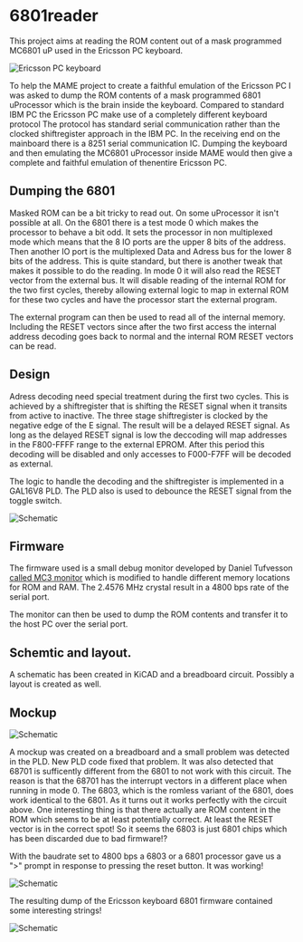 # 6801reader
This project aims at reading the ROM content out of a mask programmed MC6801 uP used in the Ericsson PC keyboard.

![Ericsson PC keyboard](https://i.imgur.com/ak3YRvul.png)

To help the MAME project to create a faithful emulation of the Ericsson PC I was asked to dump the ROM contents of a mask programmed 
6801 uProcessor which is the brain inside the keyboard. Compared to standard IBM PC the Ericsson PC make use of a completely different keyboard protocol
The protocol has standard serial communication rather than the clocked shiftregister approach in the IBM PC. In the receiving end on the mainboard there is a 8251 
serial communication IC. Dumping the keyboard and then emulating the MC6801 uProcessor inside MAME would then give a complete and faithful emulation of 
thenentire Ericsson PC.

## Dumping the 6801
Masked ROM can be a bit tricky to read out. On some uProcessor it isn't possible at all. On the 6801 there is a test mode 0 which 
makes the processor to behave a bit odd. It sets  the processor in non multiplexed mode which means that the 8 IO ports are the upper 8 bits of the address.
Then another IO port is the multiplexed Data and Adress bus for the lower 8 bits of the address. This is quite standard, but there
is another tweak that makes it possible to do the reading. In mode 0 it will also read the RESET vector from the external bus. It will disable reading
of the internal ROM for the two first cycles, thereby allowing external logic to map in external ROM for these two cycles and have the 
processor start the external program.

The external program can then be used to read all of the internal memory. Including the RESET vectors since after the two first access the internal address decoding goes back to
normal and the internal ROM RESET vectors can be read.

## Design

Adress decoding need special treatment during the first two cycles. This is achieved by a shiftregister that is shifting the RESET
signal when it transits from active to inactive. The three stage shiftregister is clocked by the negative edge of the E signal.
The result will be a delayed RESET signal. As long as the delayed RESET signal is low the deccoding will map addresses in the F800-FFFF range to
the external EPROM. After this period this decoding will be disabled and only accesses to F000-F7FF will be decoded as external.

The logic to handle the decoding and the shiftregister is implemented in a GAL16V8 PLD. The PLD also is used to debounce the RESET 
signal from the toggle switch.

![Schematic](https://i.imgur.com/hHou4n7.jpg)

## Firmware

The firmware used is a small debug monitor developed by Daniel Tufvesson [called MC3 monitor](http://www.waveguide.se/?article=mc3-monitor-13) which is modified 
to handle different memory locations for ROM and RAM. The 2.4576 MHz crystal result in a 4800 bps rate of the serial port.

The monitor can then be used to dump the ROM contents and transfer it to the host PC over the serial port.

## Schemtic and layout.

A schematic has been created in KiCAD and a breadboard circuit. Possibly a layout is created as well.

## Mockup 

![Schematic](https://i.imgur.com/UaBsxRY.jpg)

A mockup was created on a breadboard and a small problem was detected in the PLD. New PLD code fixed that problem. It was also detected that 68701 is sufficently different from the 6801 to not work with this circuit. The reason is that the 68701 has the interrupt vectors in a different place when running in mode 0. The 6803, which is the romless variant of the 6801, does work identical to the 6801. As it turns out it works perfectly with the circuit above. One interesting thing is that there actually are ROM content in the ROM which seems to be at least potentially correct. At least the RESET vector is in the correct spot! So it seems the 6803 is just 6801 chips which has been discarded due to bad firmware!? 

With the baudrate set to 4800 bps a 6803 or a 6801 processor gave us a ">" prompt in response to pressing the reset button. It was working! 

![Schematic](https://i.imgur.com/XhZINyW.jpg)

The resulting dump of the Ericsson keyboard 6801 firmware contained some interesting strings!

![Schematic](https://i.imgur.com/tkxOztM.jpg)



